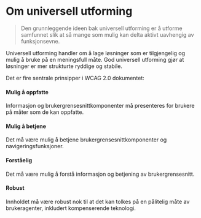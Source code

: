 # Om universell utforming



>Den grunnleggende ideen bak universell utforming er å utforme samfunnet slik at så mange som mulig kan delta aktivt uavhengig av funksjonsevne.

Universell utforming handler om å lage løsninger som er tilgjengelig og mulig å bruke på en meningsfull måte. God universell utforming gjør at løsninger er mer strukturte ryddige og stabile.

Det er fire sentrale prinsipper i WCAG 2.0 dokumentet:

#### Mulig å oppfatte
Informasjon og brukergrensesnittkomponenter må presenteres for brukere på måter som de kan oppfatte.
#### Mulig å betjene
Det må være mulig å betjene brukergrensesnittkomponenter og navigeringsfunksjoner.
#### Forståelig
Det må være mulig å forstå informasjon og betjening av brukergrensesnitt. 
#### Robust
Innholdet må være robust nok til at det kan tolkes på en pålitelig måte av brukeragenter, inkludert kompenserende teknologi.